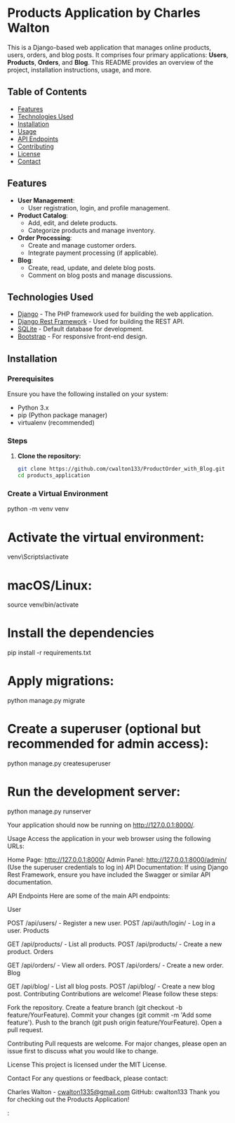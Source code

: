 # Products Application by Charles Walton

This is a Django-based web application that manages online products, users, orders, and blog posts. It comprises four primary applications: **Users**, **Products**, **Orders**, and **Blog**. This README provides an overview of the project, installation instructions, usage, and more.

## Table of Contents

- [Features](#features)
- [Technologies Used](#technologies-used)
- [Installation](#installation)
- [Usage](#usage)
- [API Endpoints](#api-endpoints)
- [Contributing](#contributing)
- [License](#license)
- [Contact](#contact)

## Features

- **User Management**:
  - User registration, login, and profile management.
- **Product Catalog**:
  - Add, edit, and delete products.
  - Categorize products and manage inventory.
- **Order Processing**:
  - Create and manage customer orders.
  - Integrate payment processing (if applicable).
- **Blog**:
  - Create, read, update, and delete blog posts.
  - Comment on blog posts and manage discussions.

## Technologies Used

- [Django](https://www.djangoproject.com/) - The PHP framework used for building the web application.
- [Django Rest Framework](https://www.django-rest-framework.org/) - Used for building the REST API.
- [SQLite](https://www.sqlite.org/index.html) - Default database for development.
- [Bootstrap](https://getbootstrap.com/) - For responsive front-end design.

## Installation

### Prerequisites

Ensure you have the following installed on your system:

- Python 3.x
- pip (Python package manager)
- virtualenv (recommended)

### Steps

1. **Clone the repository:**

   ```bash
   git clone https://github.com/cwalton133/ProductOrder_with_Blog.git
   cd products_application
   ```

### Create a Virtual Environment

python -m venv venv

# Activate the virtual environment:

venv\Scripts\activate

# macOS/Linux:

source venv/bin/activate

# Install the dependencies

pip install -r requirements.txt

# Apply migrations:

python manage.py migrate

# Create a superuser (optional but recommended for admin access):

python manage.py createsuperuser

# Run the development server:

python manage.py runserver

Your application should now be running on http://127.0.0.1:8000/.

Usage
Access the application in your web browser using the following URLs:

Home Page: http://127.0.0.1:8000/
Admin Panel: http://127.0.0.1:8000/admin/ (Use the superuser credentials to log in)
API Documentation: If using Django Rest Framework, ensure you have included the Swagger or similar API documentation.

API Endpoints
Here are some of the main API endpoints:

User

POST /api/users/ - Register a new user.
POST /api/auth/login/ - Log in a user.
Products

GET /api/products/ - List all products.
POST /api/products/ - Create a new product.
Orders

GET /api/orders/ - View all orders.
POST /api/orders/ - Create a new order.
Blog

GET /api/blog/ - List all blog posts.
POST /api/blog/ - Create a new blog post.
Contributing
Contributions are welcome! Please follow these steps:

Fork the repository.
Create a feature branch (git checkout -b feature/YourFeature).
Commit your changes (git commit -m 'Add some feature').
Push to the branch (git push origin feature/YourFeature).
Open a pull request.

Contributing
Pull requests are welcome. For major changes, please open an issue first to discuss what you would like to change.

License
This project is licensed under the MIT License.

Contact
For any questions or feedback, please contact:

Charles Walton - cwalton1335@gmail.com
GitHub: cwalton133
Thank you for checking out the Products Application!

:
